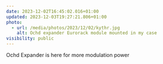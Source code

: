 ```yaml
---
date: 2023-12-02T16:45:02.016+01:00
updated: 2023-12-03T19:27:21.806+01:00
photo:
  - url: /media/photos/2023/12/02/kythr.jpg
    alt: Ochd expander Eurorack module mounted in my case
visibility: public
---
```


Ochd Expander is here for more modulation power

